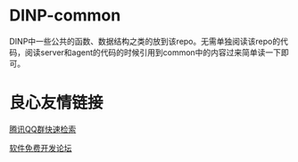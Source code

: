 DINP-common
===========

DINP中一些公共的函数、数据结构之类的放到该repo。无需单独阅读该repo的代码，阅读server和agent的代码的时候引用到common中的内容过来简单读一下即可。

 # 良心友情链接

[腾讯QQ群快速检索](http://u.720life.cn/s/8cf73f7c)

[软件免费开发论坛](http://u.720life.cn/s/bbb01dc0)